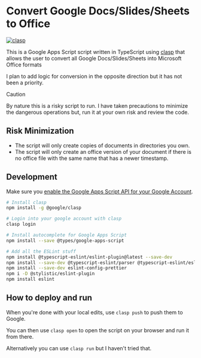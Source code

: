 # Convert Google Docs/Slides/Sheets to Office

[![clasp](https://img.shields.io/badge/built%20with-clasp-4285f4.svg)](https://github.com/google/clasp)

This is a Google Apps Script script written in TypeScript using [clasp](https://github.com/clasp/clasp)
that allows the user to convert all Google Docs/Slides/Sheets into Microsoft
Office formats

I plan to add logic for conversion in the opposite direction but it has not
been a priority.
> [!CAUTION]
> By nature this is a risky script to run. I have taken precautions to minimize
> the dangerous operations but, run it at your own risk and review the code.

## Risk Minimization

- The script will only create copies of documents in directories you own.
- The script will only create an office version of your document if there is no
  office file with the same name that has a newer timestamp.

## Development

Make sure you [enable the Google Apps Script API for your Google Account](https://script.google.com/home/usersettings).

```sh
# Install clasp
npm install -g @google/clasp

# Login into your google account with clasp
clasp login

# Install autocomplete for Google Apps Script
npm install --save @types/google-apps-script

# Add all the ESLint stuff
npm install @typescript-eslint/eslint-plugin@latest --save-dev
npm install --save-dev @typescript-eslint/parser @typescript-eslint/eslint-plugin
npm install --save-dev eslint-config-prettier
npm i -D @stylistic/eslint-plugin
npm install eslint
```

## How to deploy and run

When you're done with your local edits, use `clasp push` to push them to Google.

You can then use `clasp open` to open the script on your browser and run it from
there.

Alternatively you can use `clasp run` but I haven't tried that.
